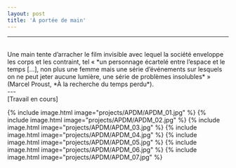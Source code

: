 ```yaml
---
layout: post
title: 'À portée de main'
---
```

---
 <br>
 Une main tente d’arracher le film invisible avec lequel la société enveloppe les corps et les contraint, tel « *un personnage écartelé entre l’espace et le temps [...], non plus une femme mais une série d’événements sur lesquels on ne peut jeter aucune lumière, une série de problèmes insolubles* » (Marcel Proust, *À la recherche du temps perdu*).
<br>
---
 <br>
 [Travail en cours]
 <br>

{% include image.html image="projects/APDM/APDM_01.jpg" %}
{% include image.html image="projects/APDM/APDM_02.jpg" %}
{% include image.html image="projects/APDM/APDM_03.jpg" %}
{% include image.html image="projects/APDM/APDM_04.jpg" %}
{% include image.html image="projects/APDM/APDM_05.jpg" %}
{% include image.html image="projects/APDM/APDM_06.jpg" %}
{% include image.html image="projects/APDM/APDM_07.jpg" %}
